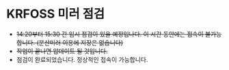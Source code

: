 # KRFOSS 미러 점검
- ~~14:20부터 15:30 간 임시 점검이 있을 예정입나다. 이 시간 동안에는 접속이 불가능합니다. (분산미러 이용에 지장은 없습니다)~~
- ~~작업이 끝나면 압데이트 될 것입니다.~~
- 점검이 완료되었습니다. 정상적인 접속이 가능합니다.
